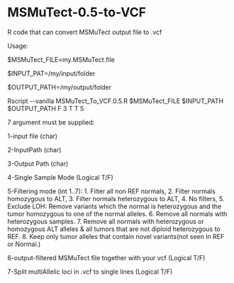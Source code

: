 # MSMuTect-0.5-to-VCF
R code that can convert MSMuTect output file to .vcf

Usage:

$MSMuTect_FILE=my.MSMuTect.file

$INPUT_PAT=/my/input/folder

$OUTPUT_PATH=/my/output/folder

Rscript --vanilla MSMuTect_To_VCF.0.5.R $MSMuTect_FILE $INPUT_PATH $OUTPUT_PATH F 3 T T 5


7 argument must be supplied:

1-input file (char)

2-InputPath (char)

3-Output Path (char)

4-Single Sample Mode (Logical T/F)

5-Filtering mode (int 1..7):
                            1. Filter all non REF normals,
                            2. Filter normals homozygous to ALT,
                            3. Filter normals heterozygous to ALT,
                            4. No filters,
                            5. Exclude LOH: Remove variants which the normal is heterozygous and the tumor homozygous to one of the normal alleles.
                            6. Remove all normals with heterozygous samples.
                            7. Remove all normals with heterozygous or homozygous ALT alleles & all tumors that are not diploid heterozygous to REF.
                            8. Keep only tumor alleles that contain novel variants(not seen in REF or Normal.)
                            
6-output-filtered MSMuTect file together with your vcf (Logical T/F)

7-Split multiAllelic loci in .vcf to single lines (Logical T/F)
